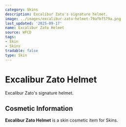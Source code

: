 ```yaml
---
category: Skins
description: Excalibur Zato's signature helmet.
image: ../images/excalibur-zato-helmet-79afbf579a.png
last_updated: '2025-09-17'
name: Excalibur Zato Helmet
source: WFCD
tags:
- Skin
- Skins
tradable: false
type: Skin
---
```


# Excalibur Zato Helmet

Excalibur Zato's signature helmet.

## Cosmetic Information

**Excalibur Zato Helmet** is a skin cosmetic item for Skins.

